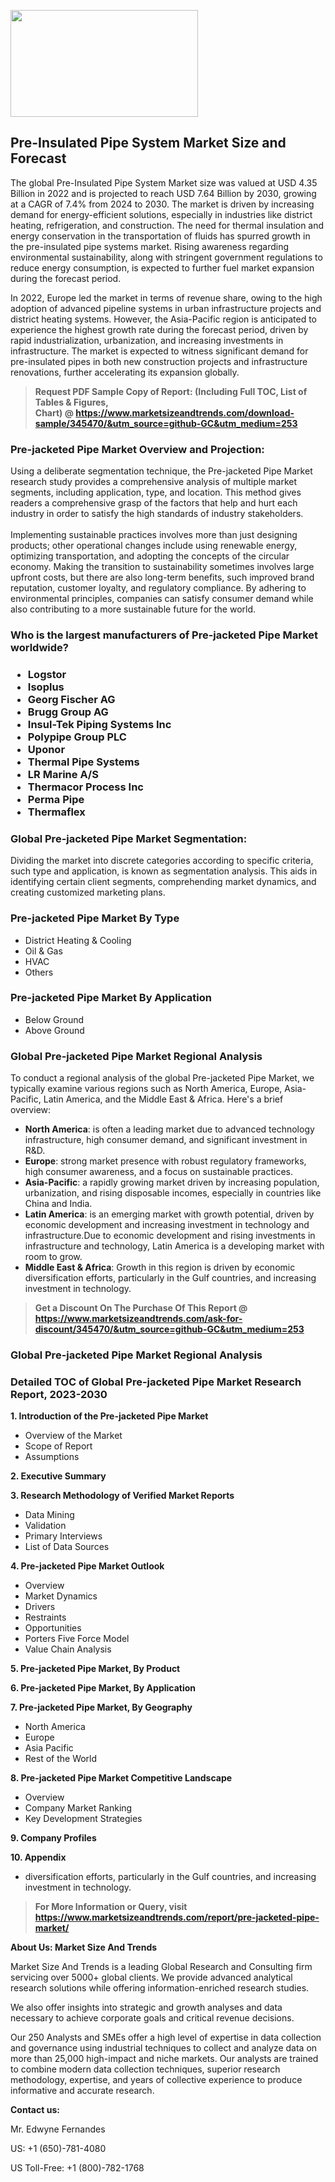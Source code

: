 <p><img class="alignnone size-medium wp-image-20088" src="https://ffe5etoiles.com/wp-content/uploads/2024/12/MST1-300x171.png" alt="" width="300" height="171" /></p><h2>Pre-Insulated Pipe System Market Size and Forecast</h2><p>The global Pre-Insulated Pipe System Market size was valued at USD 4.35 Billion in 2022 and is projected to reach USD 7.64 Billion by 2030, growing at a CAGR of 7.4% from 2024 to 2030. The market is driven by increasing demand for energy-efficient solutions, especially in industries like district heating, refrigeration, and construction. The need for thermal insulation and energy conservation in the transportation of fluids has spurred growth in the pre-insulated pipe systems market. Rising awareness regarding environmental sustainability, along with stringent government regulations to reduce energy consumption, is expected to further fuel market expansion during the forecast period.</p><p>In 2022, Europe led the market in terms of revenue share, owing to the high adoption of advanced pipeline systems in urban infrastructure projects and district heating systems. However, the Asia-Pacific region is anticipated to experience the highest growth rate during the forecast period, driven by rapid industrialization, urbanization, and increasing investments in infrastructure. The market is expected to witness significant demand for pre-insulated pipes in both new construction projects and infrastructure renovations, further accelerating its expansion globally.</p></p><blockquote id="" class=""><strong>Request PDF Sample Copy of Report: (Including Full TOC, List of Tables &amp; Figures, Chart)&nbsp;@&nbsp;<strong><a href="https://www.marketsizeandtrends.com/download-sample/345470/&utm_source=github-GC&utm_medium=253" target="_blank">https://www.marketsizeandtrends.com/download-sample/345470/&utm_source=github-GC&utm_medium=253</a></strong></strong></blockquote><h3 id="" class="">Pre-jacketed Pipe Market&nbsp;Overview and Projection:</h3><p id="" class="">Using a deliberate segmentation technique, the Pre-jacketed Pipe Market research study provides a comprehensive analysis of multiple market segments, including application, type, and location. This method gives readers a comprehensive grasp of the factors that help and hurt each industry in order to satisfy the high standards of industry stakeholders. <br /> <br />Implementing sustainable practices involves more than just designing products; other operational changes include using renewable energy, optimizing transportation, and adopting the concepts of the circular economy. Making the transition to sustainability sometimes involves large upfront costs, but there are also long-term benefits, such improved brand reputation, customer loyalty, and regulatory compliance. By adhering to environmental principles, companies can satisfy consumer demand while also contributing to a more sustainable future for the world.</p><h3 id="" class="">Who is the largest manufacturers of&nbsp;Pre-jacketed Pipe Market worldwide?</h3><h3 class=""><p><ul><li>Logstor </li><li> Isoplus </li><li> Georg Fischer AG </li><li> Brugg Group AG </li><li> Insul-Tek Piping Systems Inc </li><li> Polypipe Group PLC </li><li> Uponor </li><li> Thermal Pipe Systems </li><li> LR Marine A/S </li><li> Thermacor Process Inc </li><li> Perma Pipe </li><li> Thermaflex</li></ul></p></h3><h3 id="" class="">Global&nbsp;Pre-jacketed Pipe Market Segmentation:</h3><p id="" class="">Dividing the market into discrete categories according to specific criteria, such type and application, is known as segmentation analysis. This aids in identifying certain client segments, comprehending market dynamics, and creating customized marketing plans.</p><h3 id="" class="">Pre-jacketed Pipe Market&nbsp;By Type</h3><p><p><ul><li>District Heating & Cooling</li><li> Oil & Gas</li><li> HVAC</li><li> Others</p></li></ul></p></p><h3 id="" class="">Pre-jacketed Pipe Market&nbsp;By Application</h3><p class=""><p><ul><li>Below Ground</li><li> Above Ground</li></ul></p></p><h3 id="" class="">Global Pre-jacketed Pipe Market Regional Analysis</h3><p id="" class="">To conduct a regional analysis of the global Pre-jacketed Pipe Market, we typically examine various regions such as North America, Europe, Asia-Pacific, Latin America, and the Middle East &amp; Africa. Here's a brief overview:</p><ul><li><strong>North America</strong>: is often a leading market due to advanced technology infrastructure, high consumer demand, and significant investment in R&amp;D.</li><li><strong>Europe</strong>: strong market presence with robust regulatory frameworks, high consumer awareness, and a focus on sustainable practices.</li><li><strong>Asia-Pacific</strong>: a rapidly growing market driven by increasing population, urbanization, and rising disposable incomes, especially in countries like China and India.</li><li><strong>Latin America</strong>: is an emerging market with growth potential, driven by economic development and increasing investment in technology and infrastructure.Due to economic development and rising investments in infrastructure and technology, Latin America is a developing market with room to grow.</li><li><strong>Middle East &amp; Africa</strong>: Growth in this region is driven by economic diversification efforts, particularly in the Gulf countries, and increasing investment in technology.</li></ul><blockquote id="" class=""><strong>Get a Discount On The Purchase Of This Report @ <strong><a href="https://www.marketsizeandtrends.com/ask-for-discount/345470/&utm_source=github-GC&utm_medium=253" target="_blank">https://www.marketsizeandtrends.com/ask-for-discount/345470/&utm_source=github-GC&utm_medium=253</a></strong></strong></blockquote><h3 id="" class="">Global Pre-jacketed Pipe Market Regional Analysis</h3><h3 id="" class="">Detailed TOC of Global Pre-jacketed Pipe Market Research Report, 2023-2030</h3><p id="" class=""><strong>1. Introduction of the Pre-jacketed Pipe Market</strong></p><ul><li>Overview of the Market</li><li>Scope of Report</li><li>Assumptions</li></ul><p id="" class=""><strong>2. Executive Summary</strong></p><p id="" class=""><strong>3. Research Methodology of Verified Market Reports</strong></p><ul><li>Data Mining</li><li>Validation</li><li>Primary Interviews</li><li>List of Data Sources</li></ul><p id="" class=""><strong>4. Pre-jacketed Pipe Market Outlook</strong></p><ul><li>Overview</li><li>Market Dynamics</li><li>Drivers</li><li>Restraints</li><li>Opportunities</li><li>Porters Five Force Model</li><li>Value Chain Analysis</li></ul><p id="" class=""><strong>5. Pre-jacketed Pipe Market, By Product</strong></p><p id="" class=""><strong>6. Pre-jacketed Pipe Market, By Application</strong></p><p id="" class=""><strong>7. Pre-jacketed Pipe Market, By Geography</strong></p><ul><li>North America</li><li>Europe</li><li>Asia Pacific</li><li>Rest of the World</li></ul><p id="" class=""><strong>8. Pre-jacketed Pipe Market Competitive Landscape</strong></p><ul><li>Overview</li><li>Company Market Ranking</li><li>Key Development Strategies</li></ul><p id="" class=""><strong>9. Company Profiles</strong></p><p id="" class=""><strong>10. Appendix</strong></p><ul><li>diversification efforts, particularly in the Gulf countries, and increasing investment in technology.</li></ul><blockquote id="" class=""><strong>For More Information or Query, visit <strong><strong><a href="https://www.marketsizeandtrends.com/report/pre-jacketed-pipe-market/" target="_blank">https://www.marketsizeandtrends.com/report/pre-jacketed-pipe-market/</a></strong></strong></strong></blockquote><p id="" class=""><strong>About Us: Market Size And Trends</strong></p><p id="" class="">Market Size And Trends is a leading Global Research and Consulting firm servicing over 5000+ global clients. We provide advanced analytical research solutions while offering information-enriched research studies.</p><p id="" class="">We also offer insights into strategic and growth analyses and data necessary to achieve corporate goals and critical revenue decisions.</p><p id="" class="">Our 250 Analysts and SMEs offer a high level of expertise in data collection and governance using industrial techniques to collect and analyze data on more than 25,000 high-impact and niche markets. Our analysts are trained to combine modern data collection techniques, superior research methodology, expertise, and years of collective experience to produce informative and accurate research.</p><p id="" class=""><strong>Contact us:</strong></p><p id="" class="">Mr. Edwyne Fernandes</p><p id="" class="">US: +1 (650)-781-4080</p><p id="" class="">US Toll-Free: +1 (800)-782-1768</p>
